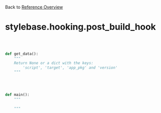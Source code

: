
Back to [Reference Overview](https://github.com/pyrustic/stylebase/blob/master/docs/reference/README.md)

# stylebase.hooking.post\_build\_hook



<br>


```python

def get_data():
    """
    Return None or a dict with the keys:
        'script', 'target', 'app_pkg' and 'version'
    """

```

<br>

```python

def main():
    """
    
    """

```

